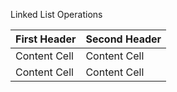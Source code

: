 Linked List Operations


| First Header  | Second Header |
| ------------- | ------------- |
| Content Cell  | Content Cell  |
| Content Cell  | Content Cell  |
